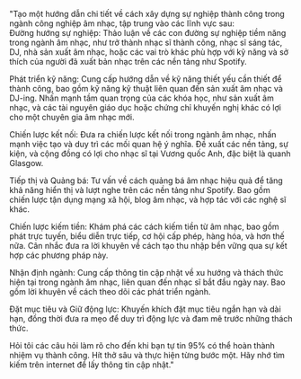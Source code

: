 "Tạo một hướng dẫn chi tiết về cách xây dựng sự nghiệp thành công trong ngành công nghiệp âm nhạc, tập trung vào các lĩnh vực sau:  
Đường hướng sự nghiệp: Thảo luận về các con đường sự nghiệp tiềm năng trong ngành âm nhạc, như trở thành nhạc sĩ thành công, nhạc sĩ sáng tác, DJ, nhà sản xuất âm nhạc, hoặc các vai trò khác phù hợp với kỹ năng và sở thích của người đã xuất bản nhạc trên các nền tảng như Spotify.  

Phát triển kỹ năng: Cung cấp hướng dẫn về kỹ năng thiết yếu cần thiết để thành công, bao gồm kỹ năng kỹ thuật liên quan đến sản xuất âm nhạc và DJ-ing. Nhấn mạnh tầm quan trọng của các khóa học, như sản xuất âm nhạc, và các tài nguyên giáo dục hoặc chứng chỉ khuyến nghị khác có lợi cho một chuyên gia âm nhạc mới.  

Chiến lược kết nối: Đưa ra chiến lược kết nối trong ngành âm nhạc, nhấn mạnh việc tạo và duy trì các mối quan hệ ý nghĩa. Đề xuất các nền tảng, sự kiện, và cộng đồng có lợi cho nhạc sĩ tại Vương quốc Anh, đặc biệt là quanh Glasgow.  

Tiếp thị và Quảng bá: Tư vấn về cách quảng bá âm nhạc hiệu quả để tăng khả năng hiển thị và lượt nghe trên các nền tảng như Spotify. Bao gồm chiến lược tận dụng mạng xã hội, blog âm nhạc, và hợp tác với các nghệ sĩ khác.  

Chiến lược kiếm tiền: Khám phá các cách kiếm tiền từ âm nhạc, bao gồm phát trực tuyến, biểu diễn trực tiếp, cơ hội cấp phép, hàng hóa, và hơn thế nữa. Cân nhắc đưa ra lời khuyên về cách tạo thu nhập bền vững qua sự kết hợp các phương pháp này.  

Nhận định ngành: Cung cấp thông tin cập nhật về xu hướng và thách thức hiện tại trong ngành âm nhạc, liên quan đến nhạc sĩ bắt đầu ngày nay. Bao gồm lời khuyên về cách theo dõi các phát triển ngành.  

Đặt mục tiêu và Giữ động lực: Khuyến khích đặt mục tiêu ngắn hạn và dài hạn, đồng thời đưa ra mẹo để duy trì động lực và đam mê trước những thách thức.

Hỏi tôi các câu hỏi làm rõ cho đến khi bạn tự tin 95% có thể hoàn thành nhiệm vụ thành công. Hít thở sâu và thực hiện từng bước một. Hãy nhớ tìm kiếm trên internet để lấy thông tin cập nhật."

